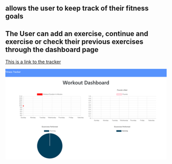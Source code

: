 ## allows the user to keep track of their fitness goals
## The User can add an exercise, continue and exercise or check their previous exercises through the dashboard page 

<a href="https://fierce-bayou-97965.herokuapp.com/">This is a link to the tracker</a>

<img src="picofFT.png">